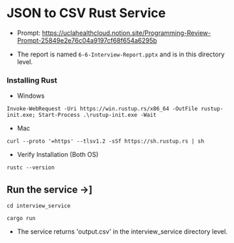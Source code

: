 # JSON to CSV Rust Service 

+ Prompt: https://uclahealthcloud.notion.site/Programming-Review-Prompt-25849e2e76c04a9197cf68f654a6295b

+ The report is named `6-6-Interview-Report.pptx` and is in this directory level.

### Installing Rust 

+ Windows

```Invoke-WebRequest -Uri https://win.rustup.rs/x86_64 -OutFile rustup-init.exe; Start-Process .\rustup-init.exe -Wait```

+ Mac

```curl --proto '=https' --tlsv1.2 -sSf https://sh.rustup.rs | sh```

+ Verify Installation (Both OS)

```rustc --version```

## Run the service ->]

```cd interview_service```

```cargo run```

+ The service returns 'output.csv' in the interview_service directory level.

